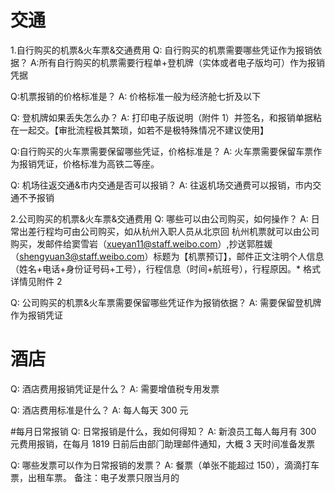 # 交通
1.⾃⾏购买的机票&⽕⻋票&交通费⽤
Q: ⾃⾏购买的机票需要哪些凭证作为报销依据？
A:所有⾃⾏购买的机票需要⾏程单+登机牌（实体或者电⼦版均可）作为报销凭据

Q:机票报销的价格标准是？
A: 价格标准⼀般为经济舱七折及以下

Q: 登机牌如果丢失怎么办？
A: 打印电⼦版说明（附件 1）并签名，和报销单据粘在⼀起交。【审批流程极其繁琐，如若不是极特殊情况不建议使⽤】

Q:⾃⾏购买的⽕⻋票需要保留哪些凭证，价格标准是？
A: ⽕⻋票需要保留⻋票作为报销凭证，价格标准为⾼铁⼆等座。

Q: 机场往返交通&市内交通是否可以报销？
A: 往返机场交通费可以报销，市内交通不予报销

2.公司购买的机票&⽕⻋票&交通费⽤
Q: 哪些可以由公司购买，如何操作？
A: ⽇常出差⾏程均可由公司购买，如从杭州⼊职⼈员从北京回
杭州机票就可以由公司购买，发邮件给窦雪岩（xueyan11@staff.weibo.com）,抄送郭胜媛（shengyuan3@staff.weibo.com）标题为【机票预订】，邮件正⽂注明个⼈信息（姓名+电话+身份证号码+⼯号），⾏程信息（时间+航班号），⾏程原因。* 格式详情⻅附件 2

Q: 公司购买的机票&⽕⻋票需要保留哪些凭证作为报销依据？
A: 需要保留登机牌作为报销凭证

# 酒店
Q: 酒店费⽤报销凭证是什么？
A: 需要增值税专⽤发票

Q: 酒店费⽤标准是什么？
A: 每⼈每天 300 元

#每月日常报销
Q: ⽇常报销是什么，我如何得知？
A: 新浪员⼯每⼈每⽉有 300 元费⽤报销，在每⽉ 1819 ⽇前后由部⻔助理邮件通知，⼤概 3 天时间准备发票

Q: 哪些发票可以作为⽇常报销的发票？
A: 餐票（单张不能超过 150），滴滴打⻋票，出租⻋票。
备注：电⼦发票只限当⽉的

